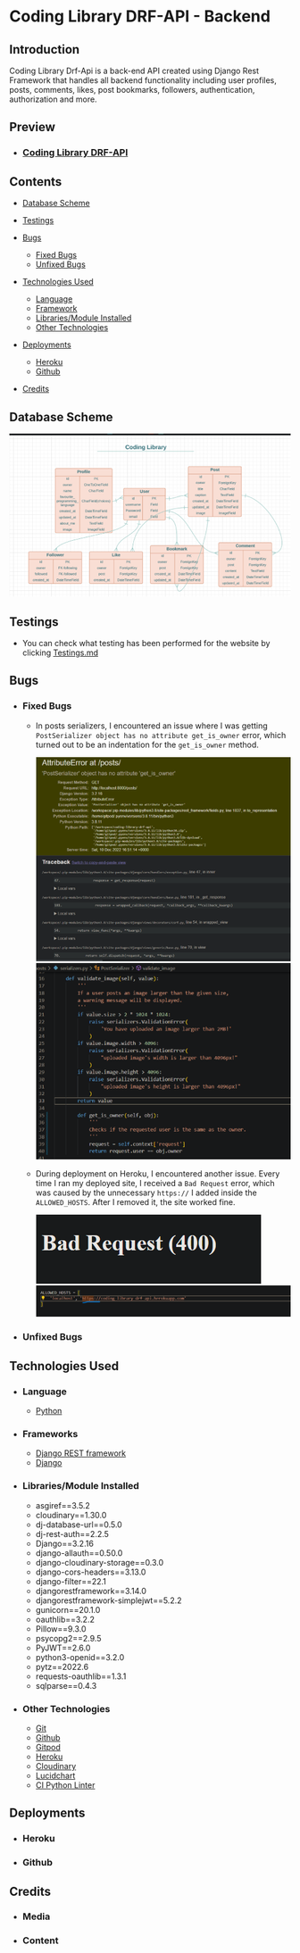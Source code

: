 # Coding Library DRF-API - Backend

## Introduction

Coding Library Drf-Api is a back-end API created using Django Rest Framework that handles all backend functionality including user profiles, posts, comments, likes, post bookmarks, followers, authentication, authorization and more.

## Preview
* ### [Coding Library DRF-API ](https://coding-library-drf-api.herokuapp.com/) 

## Contents
* [Database Scheme](#database-scheme)

* [Testings](#testings)

* [Bugs](#bugs)
    * [Fixed Bugs](#fixed-bugs)
    * [Unfixed Bugs](#unfixed-bugs)

* [Technologies Used](#technologies-used)

    * [Language](#language)
    * [Framework](#frameworks)
    * [Libraries/Module Installed](#librariesmodule-installed)
    * [Other Technologies](#other-technologies)

* [Deployments](#deployments)

    * [Heroku](#heroku)
    * [Github](#github)

* [Credits](#credits)


## Database Scheme
![Database schema for the website](static/readme-images/database-schema.png)

## Testings
* You can check what testing has been performed for the website by clicking [Testings.md](Testings.md)

## Bugs

* ### Fixed Bugs
    * In posts serializers, I encountered an issue where I was getting `PostSerializer object has no attribute get_is_owner` error, which turned out to be an indentation for the `get_is_owner` method.  

        ![get_is_owner bug image 1](static/readme-images/get_is_owner-bug-1.png)
        ![get_is_owner bug image 2](static/readme-images/get_is_owner-bug-2.png)  

    * During deployment on Heroku, I encountered another issue. Every time I ran my deployed site, I received a `Bad Request` error, which was caused by the unnecessary `https://` I added inside the `ALLOWED_HOSTS`. After I removed it, the site worked fine.

        ![get_is_owner bug image 1](static/readme-images/bad-request-deployed-error-1.png)
        ![get_is_owner bug image 2](static/readme-images/bad-request-deployed-error-2.png) 

        
* ### Unfixed Bugs

## Technologies Used

* ### Language
    * [Python](https://www.python.org/) 
* ### Frameworks
    * [Django REST framework](https://www.django-rest-framework.org/)
    * [Django](https://docs.djangoproject.com/en/4.1/)

* ### Libraries/Module Installed
    * asgiref==3.5.2
    * cloudinary==1.30.0
    * dj-database-url==0.5.0
    * dj-rest-auth==2.2.5
    * Django==3.2.16
    * django-allauth==0.50.0
    * django-cloudinary-storage==0.3.0
    * django-cors-headers==3.13.0
    * django-filter==22.1
    * djangorestframework==3.14.0
    * djangorestframework-simplejwt==5.2.2
    * gunicorn==20.1.0
    * oauthlib==3.2.2
    * Pillow==9.3.0
    * psycopg2==2.9.5
    * PyJWT==2.6.0
    * python3-openid==3.2.0
    * pytz==2022.6
    * requests-oauthlib==1.3.1
    * sqlparse==0.4.3

* ### Other Technologies
    * [Git](https://git-scm.com/)
    * [Github](https://github.com/)
    * [Gitpod](https://gitpod.io/workspaces)
    * [Heroku](https://dashboard.heroku.com/apps)
    * [Cloudinary](https://cloudinary.com/)
    * [Lucidchart](https://lucid.app/documents#/dashboard)
    * [CI Python Linter](https://pep8ci.herokuapp.com/)

## Deployments
* ### Heroku
* ### Github

## Credits
* ### Media
* ### Content




